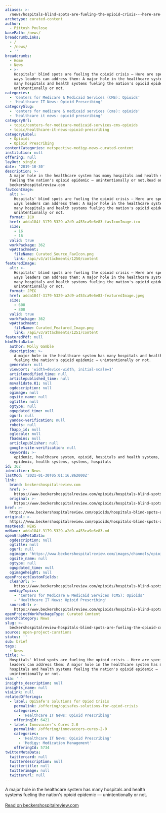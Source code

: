 ```yaml
---
aliases: >-
  /news/hospitals-blind-spots-are-fueling-the-opioid-crisis---here-are-specific-ways-leaders-can-address-them-a-major-hole-in-the-healthcare-system-has-many
archetype: curated-content
author:
  - Pittosh Poulose
basePath: /news/
breadcrumbLinks:
  - /
  - /news/
  - ''
breadcrumbs:
  - Home
  - News
  - >-
    Hospitals' blind spots are fueling the opioid crisis — Here are specific
    ways leaders can address them: A major hole in the healthcare system has
    many hospitals and health systems fueling the nation's opioid epidemic —
    unintentionally or not.
categories:
  - 'Centers for Medicare & Medicaid Services (CMS): Opioids'
  - 'Healthcare IT News: Opioid Prescribing'
categorySlug:
  - 'centers for medicare & medicaid services (cms): opioids'
  - 'healthcare it news: opioid prescribing'
categoryUrl:
  - topic/centers-for-medicare-medicaid-services-cms-opioids
  - topic/healthcare-it-news-opioid-prescribing
categoryLabel:
  - Opioids
  - Opioid Prescribing
contentCategories: netspective-medigy-news-curated-content
institution: null
offering: null
layOut: single
date: '2019-10-30'
description: >-
  A major hole in the healthcare system has many hospitals and health systems
  fueling the nation's opioid epidemic — unintentionally or not.Read on
  beckershospitalreview.com
favIconImage:
  alt: >-
    Hospitals' blind spots are fueling the opioid crisis — Here are specific
    ways leaders can address them: A major hole in the healthcare system has
    many hospitals and health systems fueling the nation's opioid epidemic —
    unintentionally or not.
  format: ICO
  href: adda184f-3179-5329-a2d9-a453ca9e6e83-favIconImage.ico
  size:
    - 16
    - 16
  valid: true
  workPackage: 362
  wpAttachment:
    fileName: Curated_Source_FavIcon.png
    link: /api/v3/attachments/1250/content
featuredImage:
  alt: >-
    Hospitals' blind spots are fueling the opioid crisis — Here are specific
    ways leaders can address them: A major hole in the healthcare system has
    many hospitals and health systems fueling the nation's opioid epidemic —
    unintentionally or not.
  format: JPEG
  href: adda184f-3179-5329-a2d9-a453ca9e6e83-featuredImage.jpeg
  size:
    - 600
    - 800
  valid: true
  workPackage: 362
  wpAttachment:
    fileName: Curated_Featured_Image.png
    link: /api/v3/attachments/1251/content
featuredPdf: null
htmlMetaData:
  author: Molly Gamble
  description: >-
    A major hole in the healthcare system has many hospitals and health systems
    fueling the nation's opioid epidemic — unintentionally or not.
  generator: null
  viewport: 'width=device-width, initial-scale=1'
  articlemodified_time: null
  articlepublished_time: null
  msvalidate.01: null
  ogdescription: null
  ogimage: null
  ogsite_name: null
  ogtitle: null
  ogtype: null
  ogupdated_time: null
  ogurl: null
  yandex-verification: null
  robots: null
  fbapp_id: null
  oglocale: null
  fbadmins: null
  articlepublisher: null
  google-site-verification: null
  keywords: >-
    epidemic, healthcare system, opioid, hospitals and health systems, opioid
    epidemic, health systems, systems, hospitals
id: 362
identifier: News
lastMod: '2021-01-30T05:01:16.862000Z'
link:
  brand: beckershospitalreview.com
  href: >-
    https://www.beckershospitalreview.com/opioids/hospitals-blind-spots-are-fueling-the-opioid-crisis-here-are-specific-ways-leaders-can-address-them.html
  original: >-
    https://www.beckershospitalreview.com/opioids/hospitals-blind-spots-are-fueling-the-opioid-crisis-here-are-specific-ways-leaders-can-address-them.html
href: >-
  https://www.beckershospitalreview.com/opioids/hospitals-blind-spots-are-fueling-the-opioid-crisis-here-are-specific-ways-leaders-can-address-them.html
original: >-
  https://www.beckershospitalreview.com/opioids/hospitals-blind-spots-are-fueling-the-opioid-crisis-here-are-specific-ways-leaders-can-address-them.html
mastHead: NEWS
mdName: adda184f-3179-5329-a2d9-a453ca9e6e83.md
openGraphMetaData:
  ogdescription: null
  ogtitle: null
  ogurl: null
  ogimage: 'https://www.beckershospitalreview.com/images/channels/opioids/6.jpg'
  ogsite_name: null
  ogtype: null
  ogupdated_time: null
  ogimageheight: null
openProjectCustomFields:
  cleanUrl: >-
    https://www.beckershospitalreview.com/opioids/hospitals-blind-spots-are-fueling-the-opioid-crisis-here-are-specific-ways-leaders-can-address-them.html
  medigyTopics:
    - 'Centers for Medicare & Medicaid Services (CMS): Opioids'
    - 'Healthcare IT News: Opioid Prescribing'
  sourceUrl: >-
    https://www.beckershospitalreview.com/opioids/hospitals-blind-spots-are-fueling-the-opioid-crisis-here-are-specific-ways-leaders-can-address-them.html
openProjectWorkPackageType: Curated Content
searchCategory: News
slug: >-
  beckershospitalreview-hospitals-blind-spots-are-fueling-the-opioid-crisis---here-are-specific-ways-leaders-can-address-them-a-major-hole-in-the-healthcare-system-has-many
source: open-project-curations
status: ''
sub: brief
tags:
  - News
title: >-
  Hospitals' blind spots are fueling the opioid crisis — Here are specific ways
  leaders can address them: A major hole in the healthcare system has many
  hospitals and health systems fueling the nation's opioid epidemic —
  unintentionally or not.
via: ' '
insights_description: null
insights_name: null
viaLink: null
relatedOfferings:
  - label: OpiSafe's Solutions for Opiod Crisis
    permalink: /offering/opisafes-solutions-for-opiod-crisis
    categories:
      - 'Healthcare IT News: Opioid Prescribing'
    offeringId: 6421
  - label: Innovaccer’s Cures 2.0
    permalink: /offering/innovaccers-cures-2-0
    categories:
      - 'Healthcare IT News: Opioid Prescribing'
      - 'Medigy: Medication Management'
    offeringId: 5734
twitterMetaData:
  twittercard: null
  twitterdescription: null
  twittertitle: null
  twitterimage: null
  twitterurl: null
---
```

A major hole in the healthcare system has many hospitals and health systems fueling the nation's opioid epidemic — unintentionally or not.<br><br><a target="_blank" href=https://www.beckershospitalreview.com/opioids/hospitals-blind-spots-are-fueling-the-opioid-crisis-here-are-specific-ways-leaders-can-address-them.html>Read on beckershospitalreview.com</a>